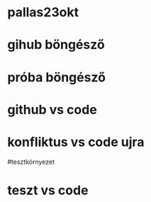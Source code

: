 # pallas23okt
# gihub böngésző
# próba böngésző
# github vs code
# konfliktus vs code ujra
#tesztkörnyezet
# teszt vs code

